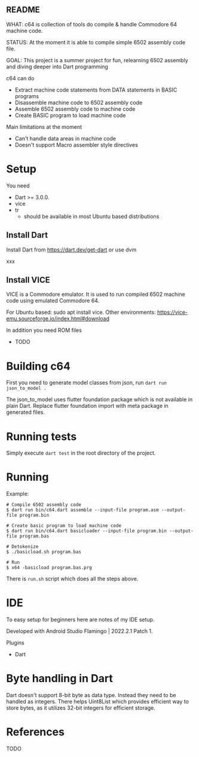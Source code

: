 README
------

WHAT: c64 is collection of tools do compile & handle Commodore 64 machine code.

STATUS: At the moment it is able to compile simple 6502 assembly code file.

GOAL: This project is a summer project for fun, relearning 6502 assembly and
      diving deeper into Dart programming

c64 can do
* Extract machine code statements from DATA statements in BASIC programs
* Disassemble machine code to 6502 assembly code
* Assemble 6502 assembly code to machine code
* Create BASIC program to load machine code

Main limitations at the moment
* Can't handle data areas in machine code
* Doesn't support Macro assembler style directives


# Setup

You need
* Dart >= 3.0.0.
* vice 
* tr
  - should be available in most Ubuntu based distributions

## Install Dart

Install Dart from https://dart.dev/get-dart
or use dvm

xxx


## Install VICE

VICE is a Commodore emulator. It is used to run compiled 6502 machine code using
emulated Commodore 64.

For Ubuntu based: sudo apt install vice.
Other environments: https://vice-emu.sourceforge.io/index.html#download

In addition you need ROM files
* TODO


# Building c64

First you need to generate model classes from json, run
`dart run json_to_model .`

The json_to_model uses flutter foundation package which is not available in plain Dart.
Replace flutter foundation import with meta package in generated files.


# Running tests

Simply execute `dart test` in the root directory of the project.


# Running

Example:

    # Compile 6502 assembly code
    $ dart run bin/c64.dart assemble --input-file program.asm --output-file program.bin

    # Create basic program to load machine code
    $ dart run bin/c64.dart basicloader --input-file program.bin --output-file program.bas

    # Detokenize
    $ ./basicload.sh program.bas

    # Run
    $ x64 -basicload program.bas.prg

There is `run.sh` script which does all the steps above.


# IDE

To easy setup for beginners here are notes of my IDE setup.

Developed with Android Studio Flamingo | 2022.2.1 Patch 1.

Plugins
* Dart

# Byte handling in Dart

Dart doesn't support 8-bit byte as data type. Instead they need to be handled
as integers. There helps Uint8List which provides efficient way to store bytes, as it
utilizes 32-bit integers for efficient storage.


# References

TODO